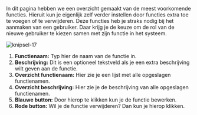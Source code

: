 In dit pagina hebben we een overzicht gemaakt van de meest voorkomende functies. Hieruit kun je eigenlijk zelf verder instellen door functies extra toe te voegen of te verwijderen. Deze functies heb je straks nodig bij het aanmaken van een gebruiker. Daar krijg je de keuze om de rol van de nieuwe gebruiker te kiezen samen met zijn functie in het systeem.

![knipsel-17](https://user-images.githubusercontent.com/95087870/149656846-2644a7d5-7707-4b8f-9253-f139f6c89f09.PNG)

1. **Functienaam:** Typ hier de naam van de functie in.
2. **Beschrijving:** Dit is een optioneel tekstveld als je een extra beschrijving wilt geven aan de functie.
3. **Overzicht functienaam:** Hier zie je een lijst met alle opgeslagen functienamen.
4. **Overzicht beschrijving:** Hier zie je de beschrijving van alle opgeslagen functienamen.
5. **Blauwe button:** Door hierop te klikken kun je de functie bewerken.
6. **Rode button:** Wil je de functie verwijderen? Dan kun je hierop klikken.

